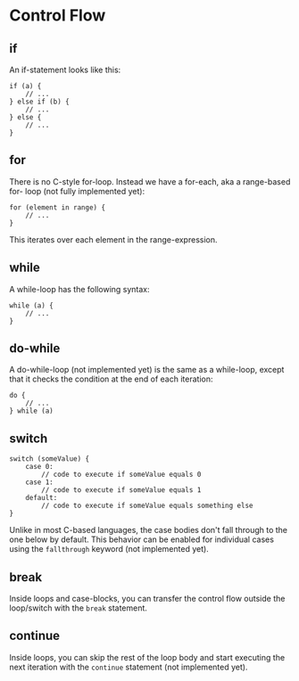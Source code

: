 # Control Flow

## if

An if-statement looks like this:

```
if (a) {
    // ...
} else if (b) {
    // ...
} else {
    // ...
}
```

## for

There is no C-style for-loop. Instead we have a for-each, aka a range-based for-
loop (not fully implemented yet):

```
for (element in range) {
    // ...
}
```

This iterates over each element in the range-expression.

## while

A while-loop has the following syntax:

```
while (a) {
    // ...
}
```

## do-while

A do-while-loop (not implemented yet) is the same as a while-loop, except that
it checks the condition at the end of each iteration:

```
do {
    // ...
} while (a)
```

## switch

```
switch (someValue) {
    case 0:
        // code to execute if someValue equals 0
    case 1:
        // code to execute if someValue equals 1
    default:
        // code to execute if someValue equals something else
}
```

Unlike in most C-based languages, the case bodies don't fall through to the one
below by default. This behavior can be enabled for individual cases using the
`fallthrough` keyword (not implemented yet).

## break

Inside loops and case-blocks, you can transfer the control flow outside the
loop/switch with the `break` statement.

## continue

Inside loops, you can skip the rest of the loop body and start executing the
next iteration with the `continue` statement (not implemented yet).
